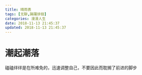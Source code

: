 ```yaml
---
title: 晴雨表
tags: [无聊,踌躇徘徊]
categories: 漫漫人生
date: 2018-11-13 21:45:37
updated: 2018-11-13 21:45:37
---
```

# 潮起潮落
磕磕绊绊是在所难免的，迅速调整自己，不要因此而耽搁了前进的脚步